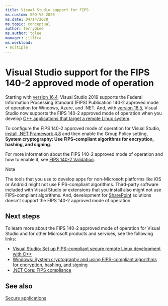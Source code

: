 ```yaml
---
title: Visual Studio support for FIPS
ms.custom: SEO-VS-2020
ms.date: 04/14/2020
ms.topic: conceptual
author: TerryGLee
ms.author: tglee
manager: jillfra
ms.workload:
- multiple
---
```

# Visual Studio support for the FIPS 140-2 approved mode of operation

Starting with [version 16.4](/visualstudio/releases/2019/release-notes-v16.4/), Visual Studio 2019 supports the Federal Information Processing Standard (FIPS) Publication 140-2 approved mode of operation for Windows, Azure, and .NET. And, with [version 16.5](/visualstudio/releases/2019/release-notes-archive-v16.5), Visual Studio now supports the FIPS 140-2 approved mode of operation when you develop [C++ applications that target a remote Linux system](/cpp/linux/set-up-fips-compliant-secure-remote-linux-development/).

To configure the FIPS 140-2 approved mode of operation for Visual Studio, [install .NET Framework 4.8](https://dotnet.microsoft.com/download/dotnet-framework/net48) and then enable the Group Policy setting, **System cryptography: Use FIPS-compliant algorithms for encryption, hashing, and signing**.

For more information about the FIPS 140-2 approved mode of operation and how to enable it, see [FIPS 140-2 Validation](/windows/security/threat-protection/fips-140-validation/).

> [!NOTE]
> The tools that you use to develop apps for non-Microsoft platforms like iOS or Android might not use FIPS-compliant algorithms. Third-party software included with Visual Studio or extensions that you install also might not use FIPS-compliant algorithms. And, development for [SharePoint](/sharepoint/security-for-sharepoint-server/federal-information-processing-standard-security-standards/) solutions doesn't support the FIPS 140-2 approved mode of operation.

## Next steps

To learn more about the FIPS 140-2 approved mode of operation for Visual Studio and for other Microsoft products and services, see the following links:

- [Visual Studio: Set up FIPS-compliant secure remote Linux development with C++](/cpp/linux/set-up-fips-compliant-secure-remote-linux-development/)
- [Windows: System cryptography and using FIPS-compliant algorithms for encryption, hashing, and signing](/windows/security/threat-protection/security-policy-settings/system-cryptography-use-fips-compliant-algorithms-for-encryption-hashing-and-signing)
- [.NET Core: FIPS compliance](/dotnet/standard/security/fips-compliance/)

## See also

[Secure applications](securing-applications.md)